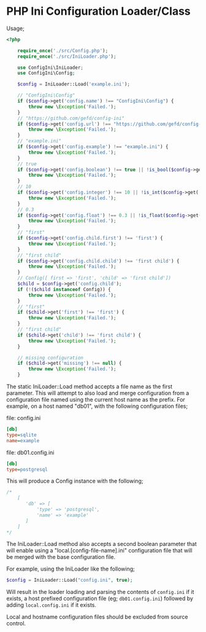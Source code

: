 # PHP Ini Configuration Loader/Class

Usage;
```php
<?php

    require_once('./src/Config.php');
    require_once('./src/IniLoader.php');

    use ConfigIni\IniLoader;
    use ConfigIni\Config;

    $config = IniLoader::Load('example.ini');

    // "ConfigIni\Config"
    if ($config->get('config.name') !== "ConfigIni\Config") {
        throw new \Exception('Failed.');
    }
    // "https://github.com/gefd/config-ini"
    if ($config->get('config.url') !== "https://github.com/gefd/config-ini") {
        throw new \Exception('Failed.');
    }
    // "example.ini"
    if ($config->get('config.example') !== "example.ini") {
        throw new \Exception('Failed.');
    }
    // true
    if ($config->get('config.boolean') !== true || !is_bool($config->get('config.boolean'))) {
        throw new \Exception('Failed.');
    }
    // 10
    if ($config->get('config.integer') !== 10 || !is_int($config->get('config.integer'))) {
        throw new \Exception('Failed.');
    }
    // 0.3
    if ($config->get('config.float') !== 0.3 || !is_float($config->get('config.float'))) {
        throw new \Exception('Failed.');
    }
    // "first"
    if ($config->get('config.child.first') !== 'first') {
        throw new \Exception('Failed.');
    }
    // "first child"
    if ($config->get('config.child.child') !== 'first child') {
        throw new \Exception('Failed.');
    }
    // Config([ first => 'first', 'child' => 'first child'])
    $child = $config->get('config.child');
    if (!($child instanceof Config)) {
        throw new \Exception('Failed.');
    }
    // "first"
    if ($child->get('first') !== 'first') {
        throw new \Exception('Failed.');
    }
    // "first child"
    if ($child->get('child') !== 'first child') {
        throw new \Exception('Failed.');
    }

    // missing configuration
    if ($child->get('missing') !== null) {
        throw new \Exception('Failed.');
    }
```

The static IniLoader::Load method accepts a file name as the first parameter. This will attempt to also load and merge configuration from
a configuration file named using the current host name as the prefix. For example, on a host named "db01", with the following configuration files;

file: config.ini
```ini
[db]
type=sqlite
name=example
```
file: db01.config.ini
```ini
[db]
type=postgresql
```

This will produce a Config instance with the following;
```php
/*
    [
       'db' => [
           'type' => 'postgresql',
           'name' => 'example'
       ]
    ]
*/
```

The IniLoader::Load method also accepts a second boolean parameter that will enable using a "local.[config-file-name].ini" configuration file that will
be merged with the base configuration file.

For example, using the IniLoader like the following;
```php
$config = IniLoader::Load("config.ini", true);
```

Will result in the loader loading and parsing the contents of `config.ini` if it exists, a host prefixed configuration file (eg; `db01.config.ini`)
followed by adding `local.config.ini` if it exists.

Local and hostname configuration files should be excluded from source control. 

